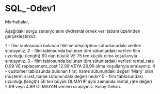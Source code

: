 # SQL_-Odev1
Merhabalar,

Aşağıdaki sorgu senaryolarını dvdrental örnek veri tabanı üzerinden gerçekleştiriniz.

1 - film tablosunda bulunan title ve description sütunlarındaki verileri sıralayınız.
2 - film tablosunda bulunan tüm sütunlardaki verileri film uzunluğu (length) 60 dan büyük VE 75 ten küçük olma koşullarıyla sıralayınız.
3 -  film tablosunda bulunan tüm sütunlardaki verileri rental_rate 0.99 VE replacement_cost 12.99 VEYA 28.99 olma koşullarıyla sıralayınız.
4 - customer tablosunda bulunan first_name sütunundaki değeri 'Mary' olan müşterinin last_name sütunundaki değeri nedir?
5 - film tablosundaki uzunluğu(length) 50 ten büyük OLMAYIP aynı zamanda rental_rate değeri 2.99 veya 4.99 OLMAYAN verileri sıralayınız.
Kolay Gelsin.
